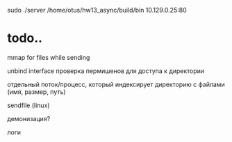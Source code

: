 sudo ./server /home/otus/hw13_async/build/bin 10.129.0.25:80

# todo..
mmap for files while sending

unbind interface
проверка пермишенов для доступа к директории

отдельный поток/процесс, который индексирует директорию с файлами (имя, размер, путь)  

sendfile (linux)

демонизация?

логи